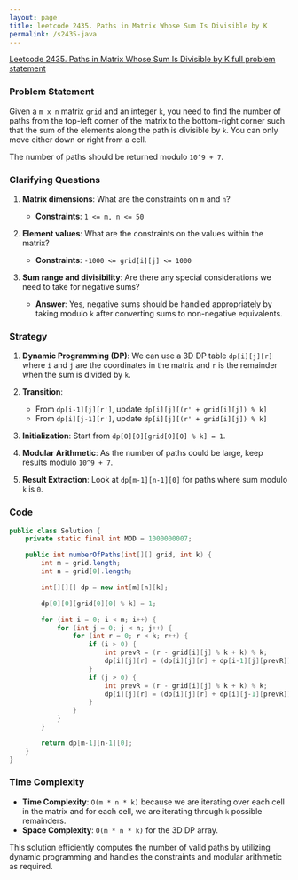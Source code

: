 ```yaml
---
layout: page
title: leetcode 2435. Paths in Matrix Whose Sum Is Divisible by K
permalink: /s2435-java
---
```

[Leetcode 2435. Paths in Matrix Whose Sum Is Divisible by K full problem statement](https://algoadvance.github.io/algoadvance/l2435)
### Problem Statement

Given a `m x n` matrix `grid` and an integer `k`, you need to find the number of paths from the top-left corner of the matrix to the bottom-right corner such that the sum of the elements along the path is divisible by `k`. You can only move either down or right from a cell.

The number of paths should be returned modulo `10^9 + 7`.

### Clarifying Questions

1. **Matrix dimensions**: What are the constraints on `m` and `n`?
   - **Constraints**: `1 <= m, n <= 50`
   
2. **Element values**: What are the constraints on the values within the matrix?
   - **Constraints**: `-1000 <= grid[i][j] <= 1000`
   
3. **Sum range and divisibility**: Are there any special considerations we need to take for negative sums?
   - **Answer**: Yes, negative sums should be handled appropriately by taking modulo `k` after converting sums to non-negative equivalents.

### Strategy

1. **Dynamic Programming (DP)**: We can use a 3D DP table `dp[i][j][r]` where `i` and `j` are the coordinates in the matrix and `r` is the remainder when the sum is divided by `k`.

2. **Transition**:
    - From `dp[i-1][j][r']`, update `dp[i][j][(r' + grid[i][j]) % k]`
    - From `dp[i][j-1][r']`, update `dp[i][j][(r' + grid[i][j]) % k]`

3. **Initialization**: Start from `dp[0][0][grid[0][0] % k] = 1`.

4. **Modular Arithmetic**: As the number of paths could be large, keep results modulo `10^9 + 7`.

5. **Result Extraction**: Look at `dp[m-1][n-1][0]` for paths where sum modulo `k` is `0`.

### Code

```java
public class Solution {
    private static final int MOD = 1000000007;

    public int numberOfPaths(int[][] grid, int k) {
        int m = grid.length;
        int n = grid[0].length;

        int[][][] dp = new int[m][n][k];

        dp[0][0][grid[0][0] % k] = 1;

        for (int i = 0; i < m; i++) {
            for (int j = 0; j < n; j++) {
                for (int r = 0; r < k; r++) {
                    if (i > 0) {
                        int prevR = (r - grid[i][j] % k + k) % k;
                        dp[i][j][r] = (dp[i][j][r] + dp[i-1][j][prevR]) % MOD;
                    }
                    if (j > 0) {
                        int prevR = (r - grid[i][j] % k + k) % k;
                        dp[i][j][r] = (dp[i][j][r] + dp[i][j-1][prevR]) % MOD;
                    }
                }
            }
        }

        return dp[m-1][n-1][0];
    }
}
```

### Time Complexity

- **Time Complexity**: `O(m * n * k)` because we are iterating over each cell in the matrix and for each cell, we are iterating through `k` possible remainders.
- **Space Complexity**: `O(m * n * k)` for the 3D DP array.

This solution efficiently computes the number of valid paths by utilizing dynamic programming and handles the constraints and modular arithmetic as required.